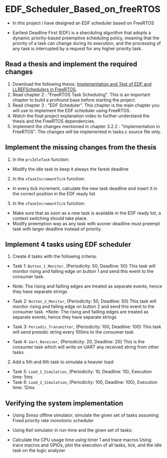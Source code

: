 # EDF_Scheduler_Based_on_freeRTOS
* In this project i have designed an EDF scheduler based on FreeRTOS


- Earliest Deadline First (EDF) is a shecduling algorithm that adopts a dynamic priority-based preemptive scheduling policy, meaning that the priority
of a task can change during its execution, and the processing of any task is interrupted by a request for any higher priority task.

## Read a thesis and implement the required changes
1. Download the following thesis: [Implementation and Test of EDF and LLREFSchedulers in FreeRTOS](https://thesis.unipd.it/bitstream/20.500.12608/25547/1/Implementation_and_Test_of_EDF_and_LLREF_Scgheduler_in_FreeRTOS.pdf).
2. Read chapter 2 : "FreeRTOS Task Scheduling". This is an important chapter to build a profound base before starting the project.
3. Read chapter 3 : "EDF Scheduler". This chapter is the main chapter you will use to implement the EDF scheduler using FreeRTOS.
4. Watch the final project explanation video to further understand the thesis and the FreeRTOS dependencies.
5. Implement the changes mentioned in chapter 3.2.2 : "Implementation in FreeRTOS". The changes will be implemented in tasks.c source file only.

## Implement the missing changes from the thesis
1. In the `prvIdleTask` function:
- Modify the idle task to keep it always the farest deadline

2. In the `xTaskIncrementTick` function:
- In every tick increment, calculate the new task deadline and insert it in the correct position in the EDF ready list

3. In the `xTaskIncrementTick` function:
- Make sure that as soon as a new task is available in the EDF ready list, a context switching should take place. 
- Modify preemption way as any task with sooner deadline must preempt task with larger deadline instead of priority.

## Implement 4 tasks using EDF scheduler
1. Create 4 tasks with the following criteria:
- Task 1: `Button_1_Monitor`, {Periodicity: 50, Deadline: 50} This task will monitor rising and falling edge on button 1 and send this event to the consumer task. 
* Note: The rising and failling edges are treated as separate events, hence they have separate strings
- Task 2: `Button_2_Monitor`, {Periodicity: 50, Deadline: 50} This task will monitor rising and falling edge on button 2 and send this event to the consumer task. 
*Note: The rising and failling edges are treated as separate events, hence they have separate strings

- Task 3: `Periodic_Transmitter`, {Periodicity: 100, Deadline: 100} This task will send preiodic string every 100ms to the consumer task

- Task 4: `Uart_Receiver`, {Periodicity: 20, Deadline: 20} This is the consumer task which will write on UART any received string from other tasks

2. Add a 5th and 6th task to simulate a heavier load:

- Task 5: `Load_1_Simulation`, {Periodicity: 10, Deadline: 10}, Execution time: 5ms
- Task 6: `Load_2_Simulation`, {Periodicity: 100, Deadline: 100}, Execution time: 12ms

## Verifying the system implementation

- Using Simso offline simulator, simulate the given set of tasks assuming: Fixed priority rate monotonic scheduler 

- Using Keil simulator in run-time and the given set of tasks:

* Calculate the CPU usage time using timer 1 and trace macros Using trace macros and GPIOs, plot the execution of all tasks, tick, and the idle task on the logic analyzer
